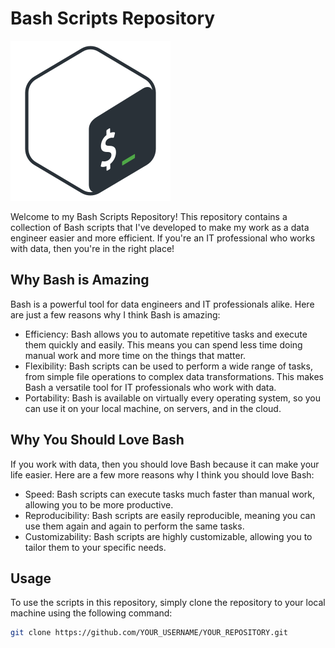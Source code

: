 # Bash Scripts Repository
![Bash_Icon](https://raw.githubusercontent.com/devicons/devicon/master/icons/bash/bash-original.svg)

Welcome to my Bash Scripts Repository! This repository contains a collection of Bash scripts that I've developed to make my work as a data engineer easier and more efficient. If you're an IT professional who works with data, then you're in the right place!

## Why Bash is Amazing
Bash is a powerful tool for data engineers and IT professionals alike. Here are just a few reasons why I think Bash is amazing:

- Efficiency: Bash allows you to automate repetitive tasks and execute them quickly and easily. This means you can spend less time doing manual work and more time on the things that matter.
- Flexibility: Bash scripts can be used to perform a wide range of tasks, from simple file operations to complex data transformations. This makes Bash a versatile tool for IT professionals who work with data.
- Portability: Bash is available on virtually every operating system, so you can use it on your local machine, on servers, and in the cloud.

## Why You Should Love Bash
If you work with data, then you should love Bash because it can make your life easier. Here are a few more reasons why I think you should love Bash:

- Speed: Bash scripts can execute tasks much faster than manual work, allowing you to be more productive.
- Reproducibility: Bash scripts are easily reproducible, meaning you can use them again and again to perform the same tasks.
- Customizability: Bash scripts are highly customizable, allowing you to tailor them to your specific needs.

## Usage
To use the scripts in this repository, simply clone the repository to your local machine using the following command:

```bash
git clone https://github.com/YOUR_USERNAME/YOUR_REPOSITORY.git
